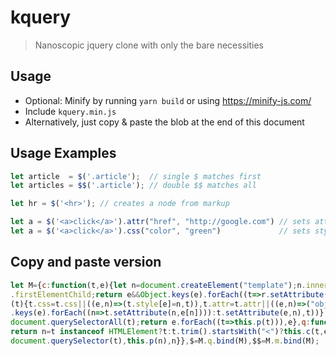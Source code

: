 
# kquery

> Nanoscopic jquery clone with only the bare necessities

## Usage
- Optional: Minify by running `yarn build` or using https://minify-js.com/
- Include `kquery.min.js`
- Alternatively, just copy & paste the blob at the end of this document

## Usage Examples
```js
let article  = $('.article');  // single $ matches first
let articles = $$('.article'); // double $$ matches all

let hr = $('<hr>'); // creates a node from markup

let a = $('<a>click</a>').attr("href", "http://google.com") // sets attributes
let a = $('<a>click</a>').css("color", "green")             // sets style
```

## Copy and paste version
```js
let M={c:function(t,e){let n=document.createElement("template");n.innerHTML=t;let r=n.content
.firstElementChild;return e&&Object.keys(e).forEach((t=>r.setAttribute(t,e[t]))),r},p:function
(t){t.css=t.css||((e,n)=>(t.style[e]=n,t)),t.attr=t.attr||((e,n)=>("object"==typeof e?Object
.keys(e).forEach((n=>t.setAttribute(n,e[n]))):t.setAttribute(e,n),t))},m:function(t){let e=
document.querySelectorAll(t);return e.forEach((t=>this.p(t))),e},q:function(t,e){let n;
return n=t instanceof HTMLElement?t:t.trim().startsWith("<")?this.c(t,e):
document.querySelector(t),this.p(n),n}},$=M.q.bind(M),$$=M.m.bind(M);
```
